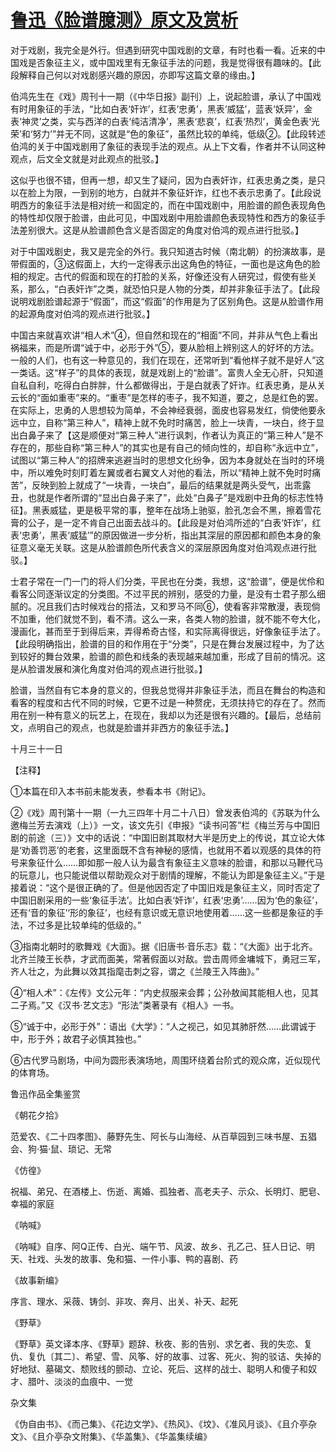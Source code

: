 # [鲁迅《脸谱臆测》原文及赏析](https://www.vrrw.net/wx/8596.html)

对于戏剧，我完全是外行。但遇到研究中国戏剧的文章，有时也看一看。近来的中国戏是否象征主义，或中国戏里有无象征手法的问题，我是觉得很有趣味的。【此段解释自己何以对戏剧感兴趣的原因，亦即写这篇文章的缘由。】

伯鸿先生在《戏》周刊十一期（《中华日报》副刊）上，说起脸谱，承认了中国戏有时用象征的手法，“比如白表‘奸诈’，红表‘忠勇’，黑表‘威猛’，蓝表‘妖异’，金表‘神灵’之类，实与西洋的白表‘纯洁清净’，黑表‘悲哀’，红表‘热烈’，黄金色表‘光荣’和‘努力’”并无不同，这就是“色的象征”，虽然比较的单纯，低级②。【此段转述伯鸿的关于中国戏剧用了象征的表现手法的观点。从上下文看，作者并不认同这种观点，后文全文就是对此观点的批驳。】



这似乎也很不错，但再一想，却又生了疑问，因为白表奸诈，红表忠勇之类，是只以在脸上为限，一到别的地方，白就并不象征奸诈，红也不表示忠勇了。【此段说明西方的象征手法是相对统一和固定的，而在中国戏剧中，用脸谱的颜色表现角色的特性却仅限于脸谱，由此可见，中国戏剧中用脸谱颜色表现特性和西方的象征手法差别很大。这是从脸谱颜色含义是否固定的角度对伯鸿的观点进行批驳。】

对于中国戏剧史，我又是完全的外行。我只知道古时候（南北朝）的扮演故事，是带假面的，③这假面上，大约一定得表示出这角色的特征，一面也是这角色的脸相的规定。古代的假面和现在的打脸的关系，好像还没有人研究过，假使有些关系，那么，“白表奸诈”之类，就恐怕只是人物的分类，却并非象征手法了。【此段说明戏剧脸谱起源于“假面”，而这“假面”的作用是为了区别角色。这是从脸谱作用的起源角度对伯鸿的观点进行批驳。】

中国古来就喜欢讲“相人术”④，但自然和现在的“相面”不同，并非从气色上看出祸福来，而是所谓“诚于中，必形于外”⑤，要从脸相上辨别这人的好坏的方法。一般的人们，也有这一种意见的，我们在现在，还常听到“看他样子就不是好人”这一类话。这“样子”的具体的表现，就是戏剧上的“脸谱”。富贵人全无心肝，只知道自私自利，吃得白白胖胖，什么都做得出，于是白就表了奸诈。红表忠勇，是从关云长的“面如重枣”来的。“重枣”是怎样的枣子，我不知道，要之，总是红色的罢。在实际上，忠勇的人思想较为简单，不会神经衰弱，面皮也容易发红，倘使他要永远中立，自称“第三种人”，精神上就不免时时痛苦，脸上一块青，一块白，终于显出白鼻子来了【这是顺便对“第三种人”进行讽刺，作者认为真正的“第三种人”是不存在的，那些自称“第三种人”的其实也是有自己的倾向性的，却自称“永远中立”，试图以“第三种人”的招牌来逃避当时的思想文化纷争，因为本身就处在当时的环境中，所以难免时刻盯着左翼或者右翼文人对他的看法，所以“精神上就不免时时痛苦”，反映到脸上就成了“一块青，一块白”，最后的结果就是两头受气，出乖露丑，也就是作者所谓的“显出白鼻子来了”，此处“白鼻子”是戏剧中丑角的标志性特征】。黑表威猛，更是极平常的事，整年在战场上驰驱，脸孔怎会不黑，擦着雪花膏的公子，是一定不肯自己出面去战斗的。【此段是对伯鸿所述的“白表‘奸诈’，红表‘忠勇’，黑表‘威猛’”的原因做进一步分析，指出其深层的原因都和颜色本身的象征意义毫无关联。这是从脸谱颜色所代表含义的深层原因角度对伯鸿观点进行批驳。】

士君子常在一门一门的将人们分类，平民也在分类，我想，这“脸谱”，便是优伶和看客公同逐渐议定的分类图。不过平民的辨别，感受的力量，是没有士君子那么细腻的。况且我们古时候戏台的搭法，又和罗马不同⑥，使看客非常散漫，表现倘不加重，他们就觉不到，看不清。这么一来，各类人物的脸谱，就不能不夸大化，漫画化，甚而至于到得后来，弄得希奇古怪，和实际离得很远，好像象征手法了。【此段明确指出，脸谱的目的和作用在于“分类”，只是在舞台发展过程中，为了达到较好的舞台效果，脸谱的颜色和线条的表现越来越加重，形成了目前的情况。这是从脸谱发展和演化角度对伯鸿的观点进行批驳。】

脸谱，当然自有它本身的意义的，但我总觉得并非象征手法，而且在舞台的构造和看客的程度和古代不同的时候，它更不过是一种赘疣，无须扶持它的存在了。然而用在别一种有意义的玩艺上，在现在，我却以为还是很有兴趣的。【最后，总结前文，点明自己的观点，也就是脸谱并非西方的象征手法。】

十月三十一日



【注释】

①本篇在印入本书前未能发表，参看本书《附记》。

②《戏》周刊第十一期（一九三四年十月二十八日）曾发表伯鸿的《苏联为什么邀梅兰芳去演戏（上）》一文，该文先引《申报》“读书问答”栏《梅兰芳与中国旧剧的前途（三）》文中的话说：“中国旧剧其取材大半是历史上的传说，其立论大体是‘劝善罚恶’的老套，这里面既不含有神秘的感情，也就用不着以观感的具体的符号来象征什么……即如那一般人认为最含有象征主义意味的脸谱，和那以马鞭代马的玩意儿，也只能说借以帮助观众对于剧情的理解，不能认为即是象征主义。”于是接着说：“这个是很正确的了。但是他因否定了中国旧戏是象征主义，同时否定了中国旧剧采用的一些‘象征手法’。比如白表‘奸诈’，红表‘忠勇’……因为‘色的象征’，还有‘音的象征’‘形的象征’，也经有意识或无意识地使用着……这一些都是象征的手法，不过多是比较单纯的低级的。”

③指南北朝时的歌舞戏《大面》。据《旧唐书·音乐志》载：“《大面》出于北齐。北齐兰陵王长恭，才武而面美，常著假面以对敌。尝击周师金墉城下，勇冠三军，齐人壮之，为此舞以效其指麾击刺之容，谓之《兰陵王入阵曲》。”

④“相人术”：《左传》文公元年：“内史叔服来会葬；公孙敖闻其能相人也，见其二子焉。”又《汉书·艺文志》“形法”类著录有《相人》一书。

⑤“诚于中，必形于外”：语出《大学》：“人之视己，如见其肺肝然……此谓诚于中，形于外；故君子必慎其独也。”

⑥古代罗马剧场，中间为圆形表演场地，周围环绕着台阶式的观众席，近似现代的体育场。

鲁迅作品全集鉴赏

《朝花夕拾》

范爱农、《二十四孝图》、藤野先生、阿长与山海经、从百草园到三味书屋、五猖会、狗·猫·鼠、琐记、无常

《仿徨》

祝福、弟兄、在酒楼上、伤逝、离婚、孤独者、高老夫子、示众、长明灯、肥皂、幸福的家庭

《呐喊》

《呐喊》自序、阿Q正传、白光、端午节、风波、故乡、孔乙己、狂人日记、明天、社戏、头发的故事、兔和猫、一件小事、鸭的喜剧、药

《故事新编》

序言、理水、采薇、铸剑、非攻、奔月、出关、补天、起死

《野草》

《野草》英文译本序、《野草》题辞、秋夜、影的告别、求乞者、我的失恋、复仇、复仇〔其二〕、希望、雪、风筝、好的故事、过客、死火、狗的驳诘、失掉的好地狱、墓碣文、颓败线的颤动、立论、死后、这样的战士、聪明人和傻子和奴才、腊叶、淡淡的血痕中、一觉

杂文集

《伪自由书》、《而己集》、《花边文学》、《热风》、《坟》、《准风月谈》、《且介亭杂文》、《且介亭杂文附集》、《华盖集》、《华盖集续编》


